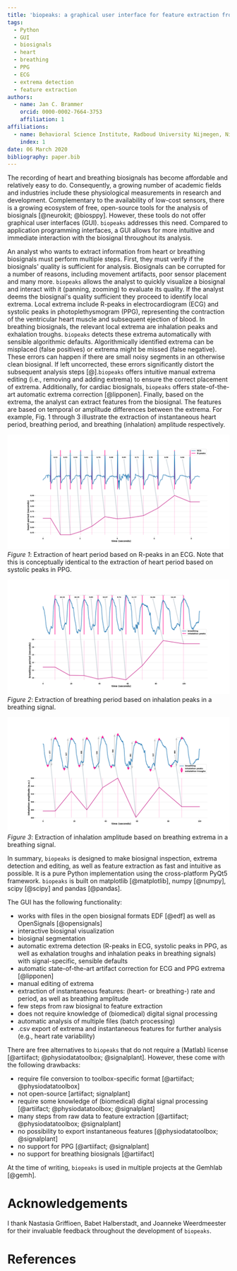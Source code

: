 ```yaml
---
title: 'biopeaks: a graphical user interface for feature extraction from heart- and breathing biosignals'
tags:
  - Python
  - GUI
  - biosignals
  - heart
  - breathing
  - PPG
  - ECG
  - extrema detection
  - feature extraction
authors:
  - name: Jan C. Brammer
    orcid: 0000-0002-7664-3753
    affiliation: 1
affiliations:
  - name: Behavioral Science Institute, Radboud University Nijmegen, Nijmegen, The Netherlands
    index: 1
date: 06 March 2020
bibliography: paper.bib
---
```


The recording of heart and breathing biosignals has become affordable and relatively easy to do.
Consequently, a growing number of academic fields and industries include these physiological measurements
in research and development. Complementary to the availability of low-cost sensors, there is a growing
ecosystem of free, open-source tools for the analysis of biosignals [@neurokit; @biosppy].
However, these tools do not offer graphical user interfaces (GUI). `biopeaks` addresses this need.
Compared to application programming interfaces, a GUI allows for more intuitive and immediate interaction
with the biosignal throughout its analysis.

An analyst who wants to extract information from heart or breathing biosignals must perform multiple steps.
First, they must verify if the biosignals' quality is sufficient for analysis. Biosignals can be corrupted
for a number of reasons, including movement artifacts, poor sensor placement and many more. `biopeaks` allows
the analyst to quickly visualize a biosignal and interact with it (panning, zooming) to evaluate its quality.
If the analyst deems the biosignal's quality sufficient they proceed to identify local extrema.
Local extrema include R-peaks in electrocardiogram (ECG) and systolic peaks in photoplethysmogram (PPG), representing
the contraction of the ventricular heart muscle and subsequent ejection of blood. In breathing biosignals,
the relevant local extrema are inhalation peaks and exhalation troughs.
`biopeaks` detects these extrema automatically with sensible algorithmic defaults. Algorithmically identified
extrema can be misplaced (false positives) or extrema might be missed (false negative). These
errors can happen if there are small noisy segments in an otherwise clean biosignal. If left uncorrected, these
errors significantly distort the subsequent analysis steps [@].`biopeaks` offers intuitive manual extrema editing
(i.e., removing and adding extrema) to ensure the correct placement of extrema. Additionally, for cardiac biosignals,
`biopeaks` offers state-of-the-art automatic extrema correction [@lipponen]. Finally, based on the extrema, the analyst
can extract features from the biosignal. The features are based on temporal or amplitude differences between the extrema.
For example, Fig. 1 through 3 illustrate the extraction of instantaneous heart period, breathing period, and breathing
(inhalation) amplitude respectively.

![figure1](Figure_1.png)
*Figure 1*: Extraction of heart period based on R-peaks in an ECG. Note that this is conceptually identical to the extraction
of heart period based on systolic peaks in PPG.

![figure2](Figure_2.png)
*Figure 2*: Extraction of breathing period based on inhalation peaks in a breathing signal.

![figure3](Figure_3.png)
*Figure 3*: Extraction of inhalation amplitude based on breathing extrema in a breathing signal.

In summary, `biopeaks` is designed to make biosignal inspection, extrema detection and editing, as well as feature
extraction as fast and intuitive as possible. It is a pure Python implementation using the cross-platform
PyQt5 framework. `biopeaks` is built on matplotlib [@matplotlib], numpy [@numpy], scipy [@scipy] and pandas [@pandas].

The GUI has the following functionality:
+ works with files in the open biosignal formats EDF [@edf] as well as OpenSignals [@opensignals]
+ interactive biosignal visualization
+ biosignal segmentation
+ automatic extrema detection (R-peaks in ECG, systolic peaks in PPG, as well as exhalation troughs and inhalation peaks in breathing signals)
with signal-specific, sensible defaults
+ automatic state-of-the-art artifact correction for ECG and PPG extrema [@lipponen]
+ manual editing of extrema
+ extraction of instantaneous features: (heart- or breathing-) rate and period, as well as breathing amplitude
+ few steps from raw biosignal to feature extraction
+ does not require knowledge of (biomedical) digital signal processing
+ automatic analysis of multiple files (batch processing)
+ .csv export of extrema and instantaneous features for further analysis (e.g., heart rate variability)

There are free alternatives to `biopeaks` that do not require a (Matlab) license [@artiifact; @physiodatatoolbox; @signalplant].
However, these come with the following drawbacks:

+ require file conversion to toolbox-specific format [@artiifact; @physiodatatoolbox]
+ not open-source [artiifact; signalplant]
+ require some knowledge of (biomedical) digital signal processing [@artiifact; @physiodatatoolbox; @signalplant]
+ many steps from raw data to feature extraction [@artiifact; @physiodatatoolbox; @signalplant]
+ no possibility to export instantaneous features [@physiodatatoolbox; @signalplant]
+ no support for PPG [@artiifact; @signalplant]
+ no support for breathing biosignals [@artiifact]

At the time of writing, `biopeaks` is used in multiple projects at the Gemhlab [@gemh].


# Acknowledgements
I thank Nastasia Griffioen, Babet Halberstadt, and Joanneke Weerdmeester for their invaluable feedback throughout
the development of `biopeaks`. 


# References